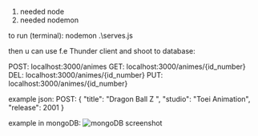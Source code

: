 1. needed node
2. needed nodemon

to run (terminal): nodemon .\serves.js

then u can use f.e Thunder client and shoot to database:

POST: localhost:3000/animes
GET: localhost:3000/animes/{id_number}
DEL: localhost:3000/animes/{id_number}
PUT: localhost:3000/animes/{id_number}

example json: 
POST: 
{
  "title": "Dragon Ball Z ",
  "studio": "Toei Animation",
  "release": 2001
}

example in mongoDB:
![mongoDB screenshot](https://github.com/arekdampc/anime-backend/assets/52856321/ccd8face-33d3-4565-9b00-6e87060f1004)
